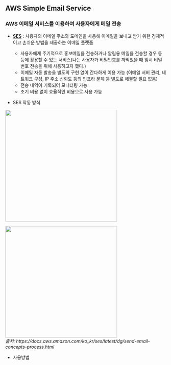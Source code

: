 ## AWS Simple Email Service

### AWS 이메일 서비스를 이용하여 사용자에게 메일 전송 

* [**SES**](https://aws.amazon.com/ko/ses/) : 사용자의 이메일 주소와 도메인을 사용해 이메일을 보내고 받기 위한 경제적이고 손쉬운 방법을 제공하는 이메일 플랫폼  

  - 사용자에게 주기적으로 홍보메일을 전송하거나 알림용 메일을 전송할 경우 등등에 활용할 수 있는 서비스(나는 사용자가 비밀번호를 까먹었을 때 임시 비밀번호 전송을 위해 사용하고자 했다.)  
  - 이메일 자동 발송을 별도의 구현 없이 간다하게 이용 가능 (이메일 서버 관리, 네트워크 구성, IP 주소 신뢰도 등의 인프라 문제 등 별도로 해결할 필요 없음)
  - 전송 내역이 기록되어 모니터링 가능
  - 초기 비용 없이 효율적인 비용으로 사용 가능 

* SES 작동 방식  
<p>
  <img src="https://docs.aws.amazon.com/ko_kr/ses/latest/dg/images/arch_overview-diagram.png" height="350" /><br/>
</p>

<p>
  <img src="https://user-images.githubusercontent.com/88446465/191182071-0f8b4a97-816f-4752-abd1-748578f303a0.png" height="350" /><br/>
  <em>출처: https://docs.aws.amazon.com/ko_kr/ses/latest/dg/send-email-concepts-process.html </em>
</p>



* 사용방법
